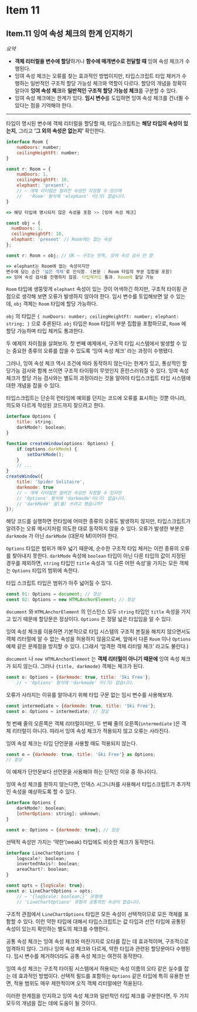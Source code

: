 # Item 11

## Item.11 잉여 속성 체크의 한계 인지하기

*요약*

- **객체 리터럴을 변수에 할당**하거나 **함수에 매개변수로 전달할 때** 잉여 속성 체크가 수행된다.
- 잉여 속성 체크는 오류를 찾는 효과적인 방법이지만, 타입스크립트 타입 체커가 수행하는 일반적인 구조적 할당 가능성 체크와 역할이 다르다. 할당의 개념을 정확히 알아야 **잉여 속성 체크**와 **일반적인 구조적 할당 가능성 체크**를 구분할 수 있다.
- 잉여 속성 체크에는 한계가 있다. **임시 변수**를 도입하면 잉여 속성 체크를 건너뛸 수 있다는 점을 기억해야 한다.

---

타입이 명시된 변수에 객체 리터럴을 할당할 때, 타입스크립트는 **해당 타입의 속성이 있는지**, 그리고 **‘그 외의 속성은 없는지’** 확인한다.

```jsx
interface Room {
	numDoors: number;
	ceilingHeightFt: number;
}

const r: Room = {
	numDoors: 1,
	ceilingHeightFt: 10,
	elephant: 'present',
	// ~ 개체 리터럴은 알려진 속성만 지정할 수 있으며
	//   'Room' 형식에 'elephant' 이(가) 없습니다.
}

=> 해당 타입에 명시되지 않은 속성을 포함 >> [잉여 속성 체크]

const obj = {
  numDoors: 1,
  ceilingHeightFt: 10,
  elephant: 'present' // Room에는 없는 속성
};

const r: Room = obj; // OK — 구조는 만족, 잉여 속성 검사 안 함

=> elephant는 Room에 없는 속성이지만
변수에 담는 순간 '넓은 객체'로 인식함. (본문 : Room 타입의 부분 집합을 포함)
=> 잉여 속성 검사를 진행하지 않음. 타입체커도 통과. Room에 할당 가능
```

`Room` 타입에 생뚱맞게 `elephant` 속성이 있는 것이 어색하긴 하지만, 구조적 타이핑 관점으로 생각해 보면 오류가 발생하지 않아야 한다. 임시 변수를 토입해보면 알 수 있는데, `obj` 객체는 `Room` 타입에 할당 가능하다.

`obj` 의 타입은 `{ numDoors: number; ceilingHeightFt: number; elephant: string; }` 으로 추론된다. `obj` 타입은 `Room` 타입의 부분 집합을 포함하므로, `Room` 에 할당 가능하며 타입 체커도 통과한다.

두 예제의 차이점을 살펴보자. 첫 번째 예제에서, 구조적 타입 시스템에서 발생할 수 있는 중요한 종류의 오류를 잡을 수 있도록 ‘잉여 속성 체크’ 라는 과정이 수행됐다.

그러나, 잉여 속성 체크 역시 조건에 따라 동작하지 않는다는 한계가 있고, 통상적인 할당가능 검사와 함께 쓰이면 구조적 타이핑이 무엇인지 혼란스러워질 수 있다. 잉여 속성 체크가 할당 가능 검사와는 별도의 과정이라는 것을 알아야 타입스크립트 타입 시스템에 대한 개념을 잡을 수 있다.

타입스크립트는 단순히 런타임에 예외를 던지는 코드에 오류를 표시하는 것뿐 아니라, 의도와 다르게 작성된 코드까지 찾으려고 한다.

```jsx
interface Options {
	title: string;
	darkMode?: boolean;
}

function createWindow(options: Options) {
	if (options.darkMode) {
		setDarkMode();
	}
	// ...
}
createWindow({
	title: 'Spider Solitaire',
	darkmode: true
	// ~ 개체 리터럴은 알려진 속성만 지정할 수 있지만
	// 'Options' 형식에 'darkmode'이(가) 없습니다.
	// 'darkMode' 을(를) 쓰려고 했습니까?
});
```

해당 코드를 실행하면 런타임에 어떠한 종류의 오류도 발생하지 않지만, 타입스크립트가 알려주는 오류 메시지처럼 의도한 대로 동작하지 않을 수 있다. 오류가 발생한 부분은 `darkmode` 가 아닌 `darkMode` (대문자 M)이어야 한다.

`Options`  타입은 범위가 매우 넓기 때문에, 순수한 구조적 타입 체커는 이런 종류의 오류를 찾아내지 못한다. `darkMode`  속성에 `boolean` 타입이 아닌 다른 타입의 값이 지정된 경우를 제외하면, `string` 타입인 `title` 속성과 ‘또 다른 어떤 속성’을 가지는 모든 객체는 `Options` 타입의 범위에 속한다.

타입 스크립트 타입은 범위가 아주 넓어질 수 있다.

```jsx
const 01: Options = document; // 정상
const 02: Options = new HTMLAnchorElement; // 정상
```

`document` 와 `HTMLAnchorElement` 의 인스턴스 모두 `string` 타입인 `title` 속성을 가지고 있기 때문에 할당문은 정상이다. `Options` 은 정말 넓은 타입임을 알 수 있다.

잉여 속성 체크를 이용하면 기본적으로 타입 시스템의 구조적 본질을 해치지 않으면서도 객체 리터럴에 알 수 없는 속성을 허용하지 않음으로써, 앞에서 다룬 `Room` 이나 `Options` 예제 같은 문제점을 방지할 수 있다. (그래서 ‘엄격한 객체 리터럴 체크’ 라고도 불린다.)

`document` 나 `new HTMLAnchorElement` 는 **객체 리터럴이 아니기 때문에** 잉여 속성 체크가 되지 않는다. 그러나 `{title, darkmode}` 객체는 체크가 된다.

```jsx
const o: Options = {darkmode: true, title: 'Ski Free'};
	// ~ 'Options' 형식에 'darkmode' 이(가) 없습니다.
```

오류가 사라지는 이유를 알아내기 위해 타입 구문 없는 임시 변수를 사용해보자.

```jsx
const intermediate = {darkmode: true, title: 'Ski Free'};
const o: Options = intermediate; // 정상
```

첫 번째 줄의 오른쪽은 객체 리터럴이지만, 두 번째 줄의 오른쪽(`intermediate` )은 객체 리터럴이 아니다. 따라서 잉여 속성 체크가 적용되지 않고 오류는 사라진다.

잉여 속성 체크는 타입 단언문을 사용할 때도 적용되지 않는다.

```jsx
const o = {darkmode: true, title: 'Ski Free'} as Options;
// 정상
```

이 예제가 단언문보다 선언문을 사용해야 하는 단적인 이유 중 하나이다.

잉여 속성 체크를 원하지 않는다면, 인덱스 시그니처를 사용해서 타입스크립트가 추가적인 속성을 예상하도록 할 수 있다.

```jsx
interface Options {
	darkMode?: boolean;
	[otherOptions: string]: unknown;
}

const o: Options = {darkmode: true}; // 정상
```

선택적 속성만 가지는 ‘약한’(weak) 타입에도 비슷한 체크가 동작한다.

```jsx
interface LineChartOptions {
	logscale?: boolean;
	invertedYAxis?: boolean;
	areaChart?: boolean;
}

const opts = {logScale: true};
const o: LineChartOptions = opts;
	// ~ '{logScale: boolean;}' 유형에
	// 'LineChartOptions' 유형과 공통적인 속성이 없습니다.
```

구조적 관점에서 `LineChartOptions` 타입은 모든 속성이 선택적이므로 모든 객체를 포함할 수 있다. 이런 약한 타입에 대해서 타입스크립트는 값 타입과 선언 타입에 공통된 속성이 있는지 확인하는 별도의 체크를 수행한다.

공통 속성 체크는 잉여 속성 체크와 마찬가지로 오타를 잡는 데 효과적이며, 구조적으로 엄격하지 않다. 그러나 잉여 속성 체크와 다르게, 약한 타입과 관련된 할당문마다 수행된다. 임시 변수를 제거하더라도 공통 속성 체크는 여전히 동작한다.

잉여 속성 체크는 구조적 타이핑 시스템에서 허용되는 속성 이름의 오타 같은 실수를 잡는 데 효과적인 방법이다. 선택적 필드를 포함하는 `Options`  같은 타입에 특히 유용한 반면, 적용 범위도 매우 제한적이며 오직 객체 리터럴에만 적용된다.

이러한 한계점을 인지하고 잉여 속성 체크와 일반적인 타입 체크를 구분한다면, 두 가지 모두의 개념을 잡는 데에 도움이 될 것이다.
